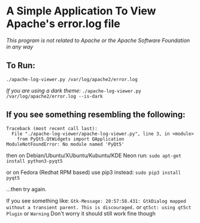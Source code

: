 # A Simple Application To View Apache's error.log file

*This program is not related to Apache or the Apache Software Foundation in any way*

## To Run:
`./apache-log-viewer.py /var/log/apache2/error.log`

*If you are using a dark theme:*
`./apache-log-viewer.py /var/log/apache2/error.log --is-dark`


## If you see something resembling the following:
```
Traceback (most recent call last):
  File "./apache-log-viewer/apache-log-viewer.py", line 3, in <module>
    from PyQt5.QtWidgets import QApplication
ModuleNotFoundError: No module named 'PyQt5'
```

then on Debian/Ubuntu/XUbuntu/Kubuntu/KDE Neon run:
`sudo apt-get install python3-pyqt5`

or on Fedora (Redhat RPM based) use pip3 instead:
```sudo pip3 install pyqt5```


...then try again.


If you see something like:
```Gtk-Message: 20:57:58.431: GtkDialog mapped without a transient parent. This is discouraged.```
or
```qt5ct: using qt5ct Plugin```
or
```Warning```
Don't worry it should still work fine though
